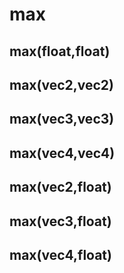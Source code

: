 # max

## max(float,float)

## max(vec2,vec2)

## max(vec3,vec3)

## max(vec4,vec4)

## max(vec2,float)

## max(vec3,float)

## max(vec4,float)

